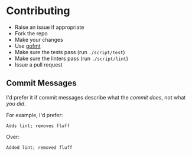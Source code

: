 # Contributing

* Raise an issue if appropriate
* Fork the repo
* Make your changes
* Use [gofmt](https://golang.org/cmd/gofmt/)
* Make sure the tests pass (run `./script/test`)
* Make sure the linters pass (run `./script/lint`)
* Issue a pull request

## Commit Messages
I'd prefer it if commit messages describe what the *commit does*, not what *you did*.

For example, I'd prefer:

```
Adds lint; removes fluff
```

Over:

```
Added lint; removed fluff
```
